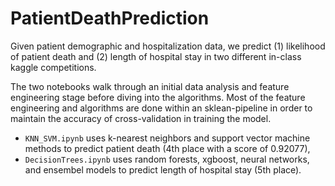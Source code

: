 # PatientDeathPrediction
Given patient demographic and hospitalization data, we predict (1) likelihood of patient death and (2) length of hospital stay in two different in-class kaggle competitions.

The two notebooks walk through an initial data analysis and feature engineering stage before diving into the algorithms. Most of the feature engineering and algorithms are done within an sklean-pipeline in order to maintain the accuracy of cross-validation in training the model.

* `KNN_SVM.ipynb` uses k-nearest neighbors and support vector machine methods to predict patient death (4th place with a score of 0.92077),
* `DecisionTrees.ipynb` uses random forests, xgboost, neural networks, and ensembel models to predict length of hospital stay (5th place). 
